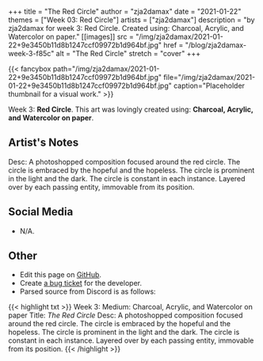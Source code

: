 +++
title =       "The Red Circle"
author =      "zja2damax"
date =        "2021-01-22"
themes =      ["Week 03: Red Circle"]
artists =     ["zja2damax"]
description = "by zja2damax for week 3: Red Circle. Created using: Charcoal, Acrylic, and Watercolor on paper."
[[images]]
              src = "/img/zja2damax/2021-01-22+9e3450b11d8b1247ccf09972b1d964bf.jpg"
              href = "/blog/zja2damax-week-3-f85c"
              alt = "The Red Circle"
              stretch = "cover"
+++


{{< fancybox path="/img/zja2damax/2021-01-22+9e3450b11d8b1247ccf09972b1d964bf.jpg" file="/img/zja2damax/2021-01-22+9e3450b11d8b1247ccf09972b1d964bf.jpg" caption="Placeholder thumbnail for a visual work." >}}


Week 3: **Red Circle**. This art was lovingly created using: **Charcoal, Acrylic, and Watercolor on paper**.

## Artist's Notes

Desc: A photoshopped composition focused around the red circle. The circle is embraced by the hopeful and the hopeless. The circle is prominent in the light and the dark. The circle is constant in each instance. Layered over by each passing entity, immovable from its position.

## Social Media

- N/A.

## Other

- Edit this page on [GitHub](https://github.com/teaminkling/web-refresh/edit/main/content/blog/zja2damax-week-3-f85c.md).
- Create [a bug ticket](https://github.com/teaminkling/web-refresh/issues/new?assignees=&labels=bug&template=problem-report.md&title=) for the developer.
- Parsed source from Discord is as follows:

{{< highlight txt >}}
Week 3:
Medium: Charcoal, Acrylic, and Watercolor on paper
Title: *The Red Circle*
Desc: A photoshopped composition focused around the red circle. The circle is embraced by the hopeful and the hopeless. The circle is prominent in the light and the dark. The circle is constant in each instance. Layered over by each passing entity, immovable from its position.
{{< /highlight >}}